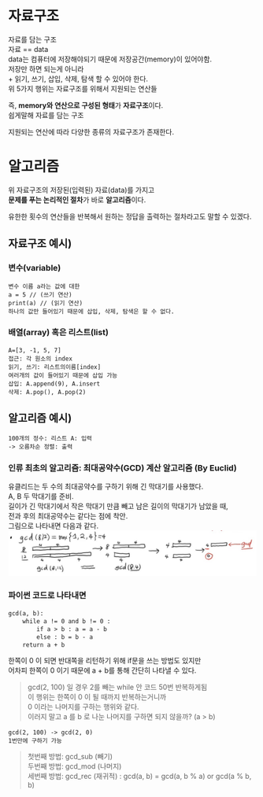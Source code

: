 자료구조
========
자료를 담는 구조   
자료 == data   
data는 컴퓨터에 저장해야되기 때문에 저장공간(memory)이 있어야함.   
저장만 하면 되는게 아니라   
\+ 읽기, 쓰기, 삽입, 삭제, 탐색 할 수 있어야 한다.   
위 5가지 행위는 자료구조를 위해서 지원되는 연산들   

즉, **memory와 연산으로 구성된 형태**가 **자료구조**이다.   
쉽게말해 자료를 담는 구조

지원되는 연산에 따라 다양한 종류의 자료구조가 존재한다.   

알고리즘
========
위 자료구조의 저장된(입력된) 자료(data)를 가지고   
**문제를 푸는 논리적인 절차**가 바로 **알고리즘**이다.

유한한 횟수의 연산들을 반복해서 원하는 정답을 출력하는 절차라고도 말할 수 있겠다.

자료구조 예시)
--------------
### 변수(variable)
```
변수 이름 a라는 값에 대한
a = 5 // (쓰기 연산)
print(a) // (읽기 연산)
하나의 값만 들어있기 때문에 삽입, 삭제, 탐색은 할 수 없다.
```

### 배열(array) 혹은 리스트(list)
```
A=[3, -1, 5, 7]
접근: 각 원소의 index
읽기, 쓰기: 리스트의이름[index]
여러개의 값이 들어있기 때문에 삽입 가능
삽입: A.append(9), A.insert
삭제: A.pop(), A.pop(2)
```

알고리즘 예시)
--------------
```
100개의 정수: 리스트 A: 입력
-> 오름차순 정렬: 출력
```
### 인류 최초의 알고리즘: 최대공약수(GCD) 계산 알고리즘 (By Euclid)   

유클리드는 두 수의 최대공약수를 구하기 위해 긴 막대기를 사용했다.   
A, B 두 막대기를 준비.   
길이가 긴 막대기에서 작은 막대기 만큼 빼고 남은 길이의 막대기가 남았을 때,   
전과 후의 최대공약수는 같다는 점에 착안.   
그림으로 나타내면 다음과 같다.   
![최초의알고리즘_gcd](./최초의알고리즘_gcd.jpg)

### 파이썬 코드로 나타내면
```
gcd(a, b): 
    while a != 0 and b != 0 : 
        if a > b : a = a - b
        else : b = b - a
    return a + b  
```
한쪽이 0 이 되면 반대쪽을 리턴하기 위해 if문을 쓰는 방법도 있지만   
어차피 한쪽이 0 이기 때문에 a + b를 통해 간단히 나타낼 수 있다.   

> gcd(2, 100) 일 경우 2를 빼는 while 안 코드 50번 반복하게됨   
> 이 행위는 한쪽이 0 이 될 때까지 반복하는거니까   
> 0 이라는 나머지를 구하는 행위와 같다.   
> 이러지 말고 a 를 b 로 나눈 나머지를 구하면 되지 않을까? (a > b)   
```
gcd(2, 100) -> gcd(2, 0)
1번만에 구하기 가능
```

> 첫번째 방법: gcd_sub (빼기)   
> 두번째 방법: gcd_mod (나머지)   
> 세번째 방법: gcd_rec (재귀적) : gcd(a, b) = gcd(a, b % a) or gcd(a % b, b)




